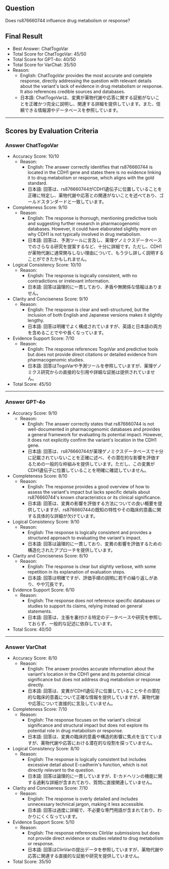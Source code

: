 ## Question

Does rs876660744 influence drug metabolism or response?

## Final Result

- Best Answer: ChatTogoVar
- Total Score for ChatTogoVar: 45/50
- Total Score for GPT-4o: 40/50
- Total Score for VarChat: 35/50
- Reason:
  - English: ChatTogoVar provides the most accurate and complete response, directly addressing the question with relevant details about the variant's lack of evidence in drug metabolism or response. It also references credible sources and databases.
  - 日本語: ChatTogoVarは、変異が薬物代謝や応答に関する証拠がないことを正確かつ完全に説明し、関連する詳細を提供しています。また、信頼できる情報源やデータベースを参照しています。

---

## Scores by Evaluation Criteria

### Answer ChatTogoVar
- Accuracy Score: 10/10
  - Reason: 
    - English: The answer correctly identifies that rs876660744 is located in the CDH1 gene and states there is no evidence linking it to drug metabolism or response, which aligns with the gold standard.
    - 日本語: 回答は、rs876660744がCDH1遺伝子に位置していることを正確に特定し、薬物代謝や応答との関連がないことを述べており、ゴールドスタンダードと一致しています。
- Completeness Score: 9/10
  - Reason: 
    - English: The response is thorough, mentioning predictive tools and suggesting further research in pharmacogenomic databases. However, it could have elaborated slightly more on why CDH1 is not typically involved in drug metabolism.
    - 日本語: 回答は、予測ツールに言及し、薬理ゲノミクスデータベースでのさらなる研究を提案するなど、十分に詳細です。ただし、CDH1が薬物代謝に通常関与しない理由について、もう少し詳しく説明することができたかもしれません。
- Logical Consistency Score: 10/10
  - Reason: 
    - English: The response is logically consistent, with no contradictions or irrelevant information.
    - 日本語: 回答は論理的に一貫しており、矛盾や無関係な情報はありません。
- Clarity and Conciseness Score: 9/10
  - Reason: 
    - English: The response is clear and well-structured, but the inclusion of both English and Japanese versions makes it slightly lengthy.
    - 日本語: 回答は明確でよく構成されていますが、英語と日本語の両方を含めることでやや長くなっています。
- Evidence Support Score: 7/10
  - Reason: 
    - English: The response references TogoVar and predictive tools but does not provide direct citations or detailed evidence from pharmacogenomic studies.
    - 日本語: 回答はTogoVarや予測ツールを参照していますが、薬理ゲノミクス研究からの直接的な引用や詳細な証拠は提供されていません。
- Total Score: 45/50

---

### Answer GPT-4o
- Accuracy Score: 9/10
  - Reason: 
    - English: The answer correctly states that rs876660744 is not well-documented in pharmacogenomic databases and provides a general framework for evaluating its potential impact. However, it does not explicitly confirm the variant's location in the CDH1 gene.
    - 日本語: 回答は、rs876660744が薬理ゲノミクスデータベースで十分に記載されていないことを正確に述べ、その潜在的な影響を評価するための一般的な枠組みを提供しています。ただし、この変異がCDH1遺伝子に位置していることを明確に確認していません。
- Completeness Score: 8/10
  - Reason: 
    - English: The response provides a good overview of how to assess the variant's impact but lacks specific details about rs876660744's known characteristics or its clinical significance.
    - 日本語: 回答は、変異の影響を評価する方法についての良い概要を提供していますが、rs876660744の既知の特性やその臨床的意義に関する具体的な詳細が欠けています。
- Logical Consistency Score: 9/10
  - Reason: 
    - English: The response is logically consistent and provides a structured approach to evaluating the variant's impact.
    - 日本語: 回答は論理的に一貫しており、変異の影響を評価するための構造化されたアプローチを提供しています。
- Clarity and Conciseness Score: 8/10
  - Reason: 
    - English: The response is clear but slightly verbose, with some repetition in its explanation of evaluation steps.
    - 日本語: 回答は明確ですが、評価手順の説明に若干の繰り返しがあり、やや冗長です。
- Evidence Support Score: 6/10
  - Reason: 
    - English: The response does not reference specific databases or studies to support its claims, relying instead on general statements.
    - 日本語: 回答は、主張を裏付ける特定のデータベースや研究を参照しておらず、一般的な記述に依存しています。
- Total Score: 40/50

---

### Answer VarChat
- Accuracy Score: 8/10
  - Reason: 
    - English: The answer provides accurate information about the variant's location in the CDH1 gene and its potential clinical significance but does not address drug metabolism or response directly.
    - 日本語: 回答は、変異がCDH1遺伝子に位置していることやその潜在的な臨床的意義について正確な情報を提供していますが、薬物代謝や応答について直接的に言及していません。
- Completeness Score: 7/10
  - Reason: 
    - English: The response focuses on the variant's clinical significance and structural impact but does not explore its potential role in drug metabolism or response.
    - 日本語: 回答は、変異の臨床的意義や構造的影響に焦点を当てていますが、薬物代謝や応答における潜在的な役割を探っていません。
- Logical Consistency Score: 8/10
  - Reason: 
    - English: The response is logically consistent but includes excessive detail about E-cadherin's function, which is not directly relevant to the question.
    - 日本語: 回答は論理的に一貫していますが、E-カドヘリンの機能に関する過剰な詳細が含まれており、質問に直接関連していません。
- Clarity and Conciseness Score: 7/10
  - Reason: 
    - English: The response is overly detailed and includes unnecessary technical jargon, making it less accessible.
    - 日本語: 回答は過度に詳細で、不必要な専門用語が含まれており、わかりにくくなっています。
- Evidence Support Score: 5/10
  - Reason: 
    - English: The response references ClinVar submissions but does not provide direct evidence or studies related to drug metabolism or response.
    - 日本語: 回答はClinVarの提出データを参照していますが、薬物代謝や応答に関連する直接的な証拠や研究を提供していません。
- Total Score: 35/50